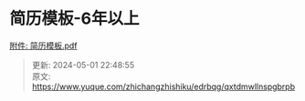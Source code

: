 # 简历模板-6年以上

[附件: 简历模板.pdf](./attachments/DaAeY84CeBIHkEe5/简历模板.pdf)



> 更新: 2024-05-01 22:48:55  
> 原文: <https://www.yuque.com/zhichangzhishiku/edrbqg/qxtdmwllnspgbrpb>
